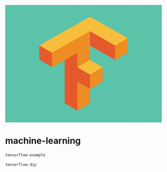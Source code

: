 ![logo.png](https://raw.githubusercontent.com/meloalright/machine-learning/master/logo.jpg)   
      
# machine-learning      
      
`tensorflow-example`   
   
`tensorflow-diy`   